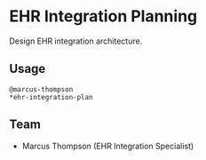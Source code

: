 # EHR Integration Planning

Design EHR integration architecture.

## Usage
```
@marcus-thompson
*ehr-integration-plan
```

## Team
- Marcus Thompson (EHR Integration Specialist)

